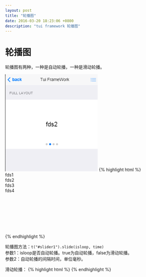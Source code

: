 ```yaml
---
layout: post
title: "轮播图"
date: 2016-03-20 18:23:06 +0800
description: "tui framework 轮播图"
---
```


轮播图
===
轮播图有两种，一种是自动轮播，一种是滑动轮播。
  
<img src="/images/slide.png" width="300px">  
{% highlight html %}
    <div style="height: 200px;" class="slider">
        <div class="slide-paginations"></div>
        <div class="slide-items">
            <div class="slide-item">fds1</div>
            <div class="slide-item">fds2</div>
            <div class="slide-item">fds3</div>
            <div class="slide-item">fds4</div>
        </div>
    </div>
    <script>
        t("#slider1").slide(true, 3000);
    </script>
{% endhighlight %}
  
轮播图方法：`t("#slider1").slide(isloop, time)`  
参数1：isloop是否自动轮播。true为自动轮播，false为滑动轮播。  
参数2：自动轮播的间隔时间，单位毫秒。  

滑动轮播：
{% highlight html %}
    <script>
        t("#slider1").slide(false);
    </script>
{% endhighlight %}